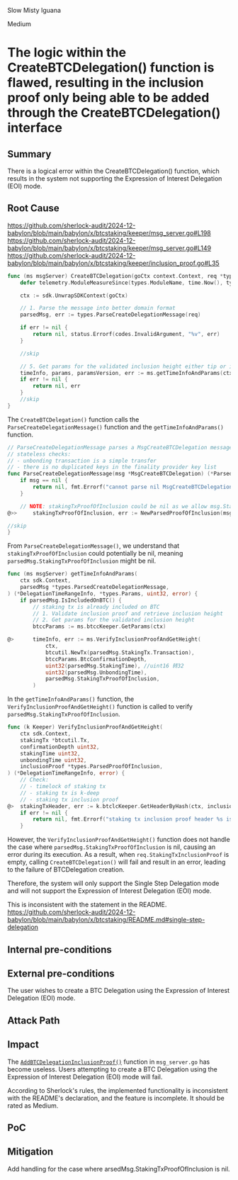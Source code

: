 Slow Misty Iguana

Medium

# The logic within the CreateBTCDelegation() function is flawed, resulting in the inclusion proof only being able to be added through the CreateBTCDelegation() interface



## Summary
There is a logical error within the CreateBTCDelegation() function, which results in the system not supporting the Expression of Interest Delegation (EOI) mode.


## Root Cause

https://github.com/sherlock-audit/2024-12-babylon/blob/main/babylon/x/btcstaking/keeper/msg_server.go#L198
https://github.com/sherlock-audit/2024-12-babylon/blob/main/babylon/x/btcstaking/keeper/msg_server.go#L149
https://github.com/sherlock-audit/2024-12-babylon/blob/main/babylon/x/btcstaking/keeper/inclusion_proof.go#L35
```go
func (ms msgServer) CreateBTCDelegation(goCtx context.Context, req *types.MsgCreateBTCDelegation) (*types.MsgCreateBTCDelegationResponse, error) {
	defer telemetry.ModuleMeasureSince(types.ModuleName, time.Now(), types.MetricsKeyCreateBTCDelegation)

	ctx := sdk.UnwrapSDKContext(goCtx)

	// 1. Parse the message into better domain format
	parsedMsg, err := types.ParseCreateDelegationMessage(req)

	if err != nil {
		return nil, status.Errorf(codes.InvalidArgument, "%v", err)
	}

	//skip

	// 5. Get params for the validated inclusion height either tip or inclusion height
	timeInfo, params, paramsVersion, err := ms.getTimeInfoAndParams(ctx, parsedMsg)
	if err != nil {
		return nil, err
	}
    //skip
}

```
The `CreateBTCDelegation()` function calls the `ParseCreateDelegationMessage()` function and the `getTimeInfoAndParams()` function.

```go
// ParseCreateDelegationMessage parses a MsgCreateBTCDelegation message and performs some basic
// stateless checks:
// - unbonding transaction is a simple transfer
// - there is no duplicated keys in the finality provider key list
func ParseCreateDelegationMessage(msg *MsgCreateBTCDelegation) (*ParsedCreateDelegationMessage, error) {
	if msg == nil {
		return nil, fmt.Errorf("cannot parse nil MsgCreateBTCDelegation")
	}

	// NOTE: stakingTxProofOfInclusion could be nil as we allow msg.StakingTxInclusionProof to be nil
@>> 	stakingTxProofOfInclusion, err := NewParsedProofOfInclusion(msg.StakingTxInclusionProof)

//skip    
}
```
From `ParseCreateDelegationMessage()`, we understand that `stakingTxProofOfInclusion` could potentially be nil, meaning `parsedMsg.StakingTxProofOfInclusion` might be nil.


```go
func (ms msgServer) getTimeInfoAndParams(
	ctx sdk.Context,
	parsedMsg *types.ParsedCreateDelegationMessage,
) (*DelegationTimeRangeInfo, *types.Params, uint32, error) {
	if parsedMsg.IsIncludedOnBTC() {
		// staking tx is already included on BTC
		// 1. Validate inclusion proof and retrieve inclusion height
		// 2. Get params for the validated inclusion height
		btccParams := ms.btccKeeper.GetParams(ctx)

@>		timeInfo, err := ms.VerifyInclusionProofAndGetHeight(
			ctx,
			btcutil.NewTx(parsedMsg.StakingTx.Transaction),
			btccParams.BtcConfirmationDepth,
			uint32(parsedMsg.StakingTime), //uint16 转32
			uint32(parsedMsg.UnbondingTime),
			parsedMsg.StakingTxProofOfInclusion,
		)

```
In the `getTimeInfoAndParams()` function, the `VerifyInclusionProofAndGetHeight()` function is called to verify `parsedMsg.StakingTxProofOfInclusion`.
```go
func (k Keeper) VerifyInclusionProofAndGetHeight(
	ctx sdk.Context,
	stakingTx *btcutil.Tx,
	confirmationDepth uint32,
	stakingTime uint32,
	unbondingTime uint32,
	inclusionProof *types.ParsedProofOfInclusion,
) (*DelegationTimeRangeInfo, error) {
	// Check:
	// - timelock of staking tx
	// - staking tx is k-deep
	// - staking tx inclusion proof
@>	stakingTxHeader, err := k.btclcKeeper.GetHeaderByHash(ctx, inclusionProof.HeaderHash)
	if err != nil {
		return nil, fmt.Errorf("staking tx inclusion proof header %s is not found in BTC light client state: %v", inclusionProof.HeaderHash.MarshalHex(), err)
	}
```
However, the `VerifyInclusionProofAndGetHeight()` function does not handle the case where `parsedMsg.StakingTxProofOfInclusion` is nil, causing an error during its execution. As a result, when `req.StakingTxInclusionProof` is empty, calling `CreateBTCDelegation()` will fail and result in an error, leading to the failure of BTCDelegation creation. 

Therefore, the system will only support the Single Step Delegation mode and will not support the Expression of Interest Delegation (EOI) mode.

This is inconsistent with the statement in the README.
https://github.com/sherlock-audit/2024-12-babylon/blob/main/babylon/x/btcstaking/README.md#single-step-delegation
## Internal pre-conditions


## External pre-conditions
The user wishes to create a BTC Delegation using the Expression of Interest Delegation (EOI) mode.


## Attack Path


## Impact


The [`AddBTCDelegationInclusionProof()`](https://github.com/sherlock-audit/2024-12-babylon/blob/main/babylon/x/btcstaking/keeper/msg_server.go#L303) function in `msg_server.go` has become useless. Users attempting to create a BTC Delegation using the Expression of Interest Delegation (EOI) mode will fail.  


According to Sherlock's rules, the implemented functionality is inconsistent with the README's declaration, and the feature is incomplete. It should be rated as Medium.

## PoC

## Mitigation
Add handling for the case where arsedMsg.StakingTxProofOfInclusion is nil.
